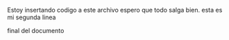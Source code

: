 Estoy insertando codigo a este archivo espero que todo salga bien. esta es mi segunda linea


final del documento
